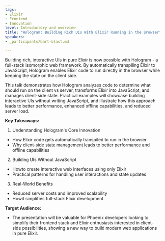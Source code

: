 ```yaml
---
tags:
- Elixir
- Frontend
- Innovation
level: Introductory and overview
title: "Hologram: Building Rich UIs With Elixir Running in the Browser"
speakers:
- _participants/bart-blast.md

---
```

Building rich, interactive UIs in pure Elixir is now possible with Hologram - a full-stack isomorphic web framework. By automatically transpiling Elixir to JavaScript, Hologram enables Elixir code to run directly in the browser while keeping the state on the client side.

This talk demonstrates how Hologram analyzes code to determine what should run on the client vs server, transforms Elixir into JavaScript, and manages client-side state. Practical examples will showcase building interactive UIs without writing JavaScript, and illustrate how this approach leads to better performance, enhanced offline capabilities, and reduced server load.

**Key Takeaways:**
1. Understanding Hologram's Core Innovation
- How Elixir code gets automatically transpiled to run in the browser
- Why client-side state management leads to better performance and offline capabilities

2. Building UIs Without JavaScript
- Howto create interactive web interfaces using only Elixir
- Practical patterns for handling user interactions and state updates

3. Real-World Benefits
- Reduced server costs and improved scalability
- Howit simplifies full-stack Elixir development

**Target Audience:**
- The presentation will be valuable for Phoenix developers looking to simplify their frontend stack and Elixir enthusiasts interested in client-side possibilities, showing a new way to build modern web applications in pure Elixir.
